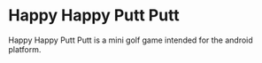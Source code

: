 # Happy Happy Putt Putt
Happy Happy Putt Putt is a mini golf game intended for the android platform. 
